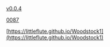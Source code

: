 [v0.0.4](https://github.com/littleflute/Woodstock/edit/master/README.md)

[0087](0087)

[https://littleflute.github.io/Woodstock1](https://littleflute.github.io/Woodstock1)
